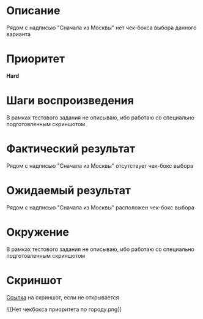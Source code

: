 # Описание

Рядом с надписью "Сначала из Москвы" нет чек-бокса выбора данного варианта
# Приоритет

**Hard**

# Шаги воспроизведения

В рамках тестового задания не описываю, ибо работаю со специально подготовленным скриншотом

# Фактический результат

Рядом с надписью "Сначала из Москвы" отсутствует чек-бокс выбора  

# Ожидаемый результат

Рядом с надписью "Сначала из Москвы" расположен чек-бокс выбора  

# Окружение

В рамках тестового задания не описываю, ибо работаю со специально подготовленным скриншотом

# Скриншот

[Ссылка](https://disk.yandex.ru/i/dSfw2iyyWMtluw) на скриншот, если не открывается

![[Нет чекбокса приоритета по городу.png]]